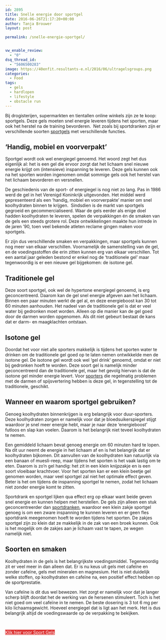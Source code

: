 ```yaml
---
id: 2895
title: Snelle energie door sportgel
date: 2016-06-26T21:17:20+00:00
author: Tanja Brouwer
layout: post

permalink: /snelle-energie-sportgel/


vw_enable_review:
  - "0"
dsq_thread_id:
  - "5606500283"
image: https://40enfit.resultants-e.nl/2016/06/ultragelsgroups.png
categories:
  - Food
tags:
  - gels
  - hardlopen
  - lifestyle
  - obstacle run
---
```

Bij drogisterijen, supermarkten en tientallen online winkels zijn ze te koop: sportgels. Deze gels moeten snel energie leveren tijdens het sporten, maar ook het herstel na de training bevorderen.  Net zoals bij sportdranken zijn er verschillende soorten [sportgels](https://40enfit.nl/run/sportvoeding-1/) met verschillende functies.<!--more-->

## ‘Handig, mobiel en voorverpakt’

Sportgel wordt ook wel energiegel genoemd. Het woord zegt het dus eigenlijk al: het is een gel die ervoor zorgt dat het lichaam snel nieuwe energie krijgt om (intensieve) inspanning te leveren. Deze gels kunnen ook na het sporten worden ingenomen omdat sommige gels ook het herstel van het lichaam bevorderen en versnellen.

De geschiedenis van de sport- of energiegel is nog niet zo lang. Pas in 1986 werd de gel in het Verenigd Koninkrijk uitgevonden. Het middel werd gepresenteerd als een ‘handig, mobiel en voorverpakte’ manier om snel koolhydraten binnen te krijgen.  Sindsdien is de markt van sportgels gegroeid en gecommercialiseerd. Waar de gels eerder als enige doel hadden koolhydraten te leveren, spelen de verpakkingen én de smaken van de gels een steeds grotere rol. Deze ontwikkelingen maakte hun intrede in de jaren ’90, toen veel bekende atleten reclame gingen maken voor sportgels.

Er zijn dus verschillende smaken en verpakkingen, maar sportgels kunnen nog meer van elkaar verschillen. Voornamelijk de samenstelling van de gel, en de voedingsstoffen die erin zitten kunnen erg van elkaar verschillen. Tot een aantal jaar geleden bestond er enkel nog de ‘traditionele gel’ maar tegenwoordig is er een nieuwe gel bijgekomen: de isotone gel.

## Traditionele gel

Deze soort sportgel, ook wel de hypertone energiegel genoemd, is erg geconcentreerd. Daarom kan de gel snel energie afgeven aan het lichaam. Binnen een paar minuten werkt de gel al, en deze energieboost kan 30 tot 60 minuten aanhouden. Het nadeel van de traditionele gel is dat er veel water bij gedronken moet worden. Alleen op die manier kan de gel goed door de darmen worden opgenomen. Als dit niet gebeurt bestaat de kans dat er darm- en maagklachten ontstaan.

## Isotone gel

Doordat het voor niet alle sporters makkelijk is tijdens het sporten water te drinken om de traditionele gel goed op te laten nemen ontwikkelde men de isotone gel. De isotone gel wordt ook wel ‘gel drink’ genoemd, omdat er niet bij gedronken hoeft te worden. Deze soort gel is namelijk minder geconcentreerd dan de traditionele gel, maar het gevolg hiervan is dat de isotone gel minder energie levert. Voor [sporters](https://40enfit.nl/run/deca-gels-1/) die regelmatig problemen met de darmen of spijsvertering hebben is deze gel, in tegenstelling tot de traditionele, geschikt.

## Wanneer en waarom sportgel gebruiken?

Genoeg koolhydraten binnenkrijgen is erg belangrijk voor duur-sporters. Deze koolhydraten zorgen er namelijk voor dat je bloedsuikerspiegel stijgt waardoor je snel meer energie hebt, maar je naar deze ‘energieboost’ futloos en slap kan voelen. Daarom is het belangrijk niet teveel koolhydraten te nemen.

Een gemiddeld lichaam bevat genoeg energie om 60 minuten hard te lopen. Na dit uur neemt de energie in het lichaam af en is het belangrijk dat er koolhydraten bijkomen. Dit aanvullen van de koolhydraten kan natuurlijk via een banaan of muesli-reep, maar tijdens het sporten is het vaak lastig om te eten. Daarom is zo’n gel handig: het zit in een klein knijpzakje en is een soort vloeibaar krachtvoer. Voor het sporten kan er een klein beetje gel genomen worden, maar veel sportgel zal niet het optimale effect geven. Beter is het om tijdens de inspanning sportgel te nemen, zodat het lichaam niet zonder energie komt te zitten.

Sportdrank en sportgel lijken qua effect erg op elkaar want beide geven snel energie en kunnen helpen met herstellen. De gels zijn alleen een stuk geconcentreerder dan [sportdranken](https://40enfit.nl/run/sportvoeding-1/), waardoor een klein zakje sportgel genoeg is om een zware inspanning te kunnen leveren en er geen fles sportdrank meegenomen hoeft te worden tijdens het sporten. De zakjes sportgel zijn zo klein dat ze makkelijk in de zak van een broek kunnen. Ook is het mogelijk om de zakjes aan je lichaam vast te tapen, ze wegen namelijk niet.

## Soorten en smaken

Koolhydraten in de gels is het belangrijkste voedingsmiddel. Tegenwoordig zit er veel meer in dan alleen dat. Er is nu keus uit gels met cafeïne en zonder cafeïne, gels met mineralen en magnesium. Het is niet duidelijk welke stoffen, op koolhydraten en cafeïne na, een positief effect hebben op de sportprestatie.

Van cafeïne is dit dus wel bewezen. Het zorgt er namelijk voor dat je langer scherp blijft doordat het de werking van de hersenen stimuleert. Toch is het niet goed om veel cafeïne in te nemen. De beste dosering is 3 tot 6 mg per kilo lichaamsgewicht. Hoeveel energiegel dat is ligt aan het merk. Het is dus belangrijk altijd de voedingswaarde op de verpakking te bekijken.

&nbsp;

<a class="omsc-button omsc-custom-hover omsc-size-medium omsc-with-icon omsc-style-flat omsc-text-bright" href="https://40enfit.nl/run/sportvoeding-1/" target="_blank" style="background-color:#dd3333;border-color:#dd3333;color:#ffffff" data-hover-bg-color="#000000" data-hover-text-color="#ffffff" data-hover-border-color="#000000"><i class="fa fa-thumbs-o-up"></i>Klik hier voor Sport Gels</a> 

&nbsp;

&nbsp;